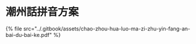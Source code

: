 # 潮州話拼音方案

{% file src="../.gitbook/assets/chao-zhou-hua-luo-ma-zi-zhu-yin-fang-an-bai-du-bai-ke.pdf" %}

